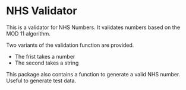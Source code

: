 # NHS Validator

This is a validator for NHS Numbers. It validates numbers based on the MOD 11 algorithm.

Two variants of the validation function are provided.

- The frist takes a number
- The second takes a string

This package also contains a function to generate a valid NHS number. Useful to generate test data.

